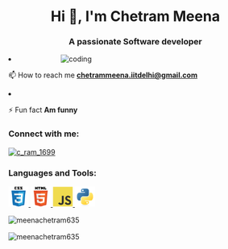 <h1 align="center">Hi 👋, I'm Chetram Meena</h1>
<h3 align="center">A passionate Software developer</h3>
<img align="right" alt="coding" width="400" src="https://github.com/meenachetram635/meenachetram635/assets/133211169/fc33c8aa-8496-40b6-81e9-1a7ad00f3528"

- 📫 How to reach me **chetrammeena.iitdelhi@gmail.com**

- ⚡ Fun fact **Am funny**

<h3 align="left">Connect with me:</h3>
<p align="left">
<a href="https://https://www.linkedin.com/in/chetram-meena-a03363226/" target="blank"><img align="center" src="https://raw.githubusercontent.com/rahuldkjain/github-profile-readme-generator/master/src/images/icons/Social/LinkedIn.svg" alt="c_ram_1699" height="30" width="40" /></a>
</p>

<h3 align="left">Languages and Tools:</h3>
<p align="left"> <a href="https://www.w3schools.com/css/" target="_blank" rel="noreferrer"> <img src="https://raw.githubusercontent.com/devicons/devicon/master/icons/css3/css3-original-wordmark.svg" alt="css3" width="40" height="40"/> </a> <a href="https://www.w3.org/html/" target="_blank" rel="noreferrer"> <img src="https://raw.githubusercontent.com/devicons/devicon/master/icons/html5/html5-original-wordmark.svg" alt="html5" width="40" height="40"/> </a> <a href="https://developer.mozilla.org/en-US/docs/Web/JavaScript" target="_blank" rel="noreferrer"> <img src="https://raw.githubusercontent.com/devicons/devicon/master/icons/javascript/javascript-original.svg" alt="javascript" width="40" height="40"/> </a> <a href="https://www.python.org" target="_blank" rel="noreferrer"> <img src="https://raw.githubusercontent.com/devicons/devicon/master/icons/python/python-original.svg" alt="python" width="40" height="40"/> </a> </p>

<p><img align="center" src="https://github-readme-stats.vercel.app/api/top-langs?username=meenachetram635&show_icons=true&locale=en&layout=compact" alt="meenachetram635" /></p>

<p><img align="center" src="https://github-readme-streak-stats.herokuapp.com/?user=meenachetram635&" alt="meenachetram635" /></p>
